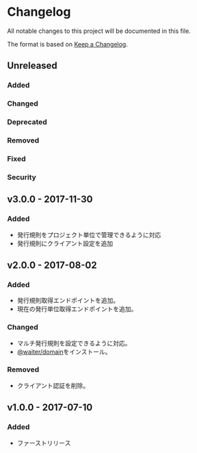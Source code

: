# Changelog

All notable changes to this project will be documented in this file.

The format is based on [Keep a Changelog](http://keepachangelog.com/).

## Unreleased

### Added

### Changed

### Deprecated

### Removed

### Fixed

### Security

## v3.0.0 - 2017-11-30

### Added

- 発行規則をプロジェクト単位で管理できるように対応
- 発行規則にクライアント設定を追加

## v2.0.0 - 2017-08-02

### Added

- 発行規則取得エンドポイントを追加。
- 現在の発行単位取得エンドポイントを追加。

### Changed

- マルチ発行規則を設定できるように対応。
- [@waiter/domain](https://www.npmjs.com/package/@waiter/domain)をインストール。

### Removed

- クライアント認証を削除。

## v1.0.0 - 2017-07-10

### Added

- ファーストリリース
